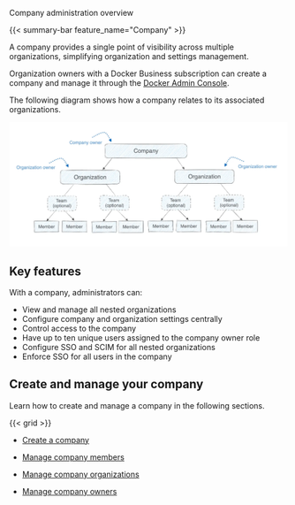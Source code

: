 Company administration overview


{{< summary-bar feature_name="Company" >}}

A company provides a single point of visibility across multiple organizations,
simplifying organization and settings management.

Organization owners with a Docker Business subscription can create a company
and manage it through the [Docker Admin Console](https://app.docker.com/admin).

The following diagram shows how a company relates to its associated
organizations.

![Diagram showing how companies relate to Docker organizations](/admin/images/docker-admin-structure.webp)

## Key features

With a company, administrators can:

- View and manage all nested organizations
- Configure company and organization settings centrally
- Control access to the company
- Have up to ten unique users assigned to the company owner role
- Configure SSO and SCIM for all nested organizations
- Enforce SSO for all users in the company

## Create and manage your company

Learn how to create and manage a company in the following sections.

{{< grid >}}



- [Create a company](https://docs.docker.com/admin/company/new-company/)

- [Manage company members](https://docs.docker.com/admin/company/users/)

- [Manage company organizations](https://docs.docker.com/admin/company/organizations/)

- [Manage company owners](https://docs.docker.com/admin/company/owners/)
